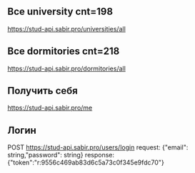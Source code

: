 ## Все university cnt=198
https://stud-api.sabir.pro/universities/all

## Все dormitories cnt=218
https://stud-api.sabir.pro/dormitories/all

## Получить себя
https://stud-api.sabir.pro/me

## Логин
POST https://stud-api.sabir.pro/users/login
request: {"email": string,"password": string}
response: {"token":"r:9556c469ab83d6c5a73c0f345e9fdc70"} 

